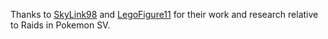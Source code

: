 Thanks to [SkyLink98](https://github.com/Manu098vm) and [LegoFigure11](https://github.com/LegoFigure11) for their work and research relative to Raids in Pokemon SV.
